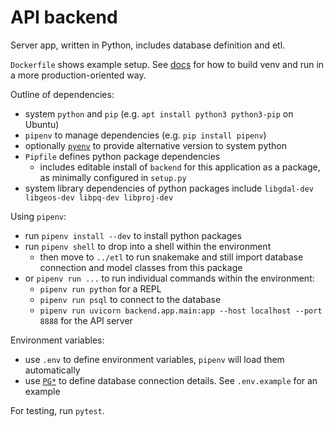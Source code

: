 # API backend

Server app, written in Python, includes database definition and etl.

`Dockerfile` shows example setup. See
[docs](https://pipenv.pypa.io/en/latest/basics/#pipenv-and-docker-containers)
for how to build venv and run in a more production-oriented way.

Outline of dependencies:
- system `python` and `pip` (e.g. `apt install python3 python3-pip` on Ubuntu)
- `pipenv` to manage dependencies (e.g. `pip install pipenv`)
- optionally [`pyenv`](https://github.com/pyenv/pyenv) to provide alternative
  version to system python
- `Pipfile` defines python package dependencies
  - includes editable install of `backend` for this application as a package, as
    minimally configured in `setup.py`
- system library dependencies of python packages include
  `libgdal-dev libgeos-dev libpq-dev libproj-dev`

Using `pipenv`:
- run `pipenv install --dev` to install python packages
- run `pipenv shell` to drop into a shell within the environment
  - then move to `../etl` to run snakemake and still import database connection
    and model classes from this package
- or `pipenv run ...` to run individual commands within the environment:
  - `pipenv run python` for a REPL
  - `pipenv run psql` to connect to the database
  - `pipenv run uvicorn backend.app.main:app --host localhost --port 8888`
    for the API server

Environment variables:
- use `.env` to define environment variables, `pipenv` will load them
  automatically
- use [`PG*`](https://www.postgresql.org/docs/current/libpq-envars.html) to
  define database connection details. See `.env.example` for an example

For testing, run `pytest`.
